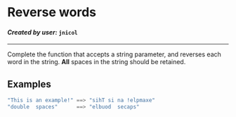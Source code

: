 # Reverse words

#### *Created by user:* `jnicol`
---
Complete the function that accepts a string parameter, and reverses each word in the string. **All** spaces in the string should be retained.

## Examples
```c
"This is an example!" ==> "sihT si na !elpmaxe"
"double  spaces"      ==> "elbuod  secaps"
```